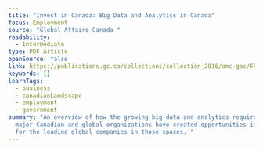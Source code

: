 ```yaml
---
title: "Invest in Canada: Big Data and Analytics in Canada"
focus: Employment
source: "Global Affairs Canada "
readability:
  - Intermediate
type: PDF Article
openSource: false
link: https://publications.gc.ca/collections/collection_2016/amc-gac/FR5-38-27-2016-eng.pdf
keywords: []
learnTags:
  - business
  - canadianLandscape
  - employment
  - government
summary: "An overview of how the growing big data and analytics requirements of
  major Canadian and global organizations have created opportunities in Canada
  for the leading global companies in those spaces. "
---
```

